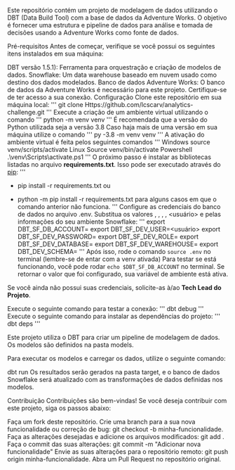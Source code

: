 Este repositório contém um projeto de modelagem de dados utilizando o DBT (Data Build Tool) com a base de dados da Adventure Works. O objetivo é fornecer uma estrutura e pipeline de dados para análise e tomada de decisões usando a Adventure Works como fonte de dados.

Pré-requisitos
Antes de começar, verifique se você possui os seguintes itens instalados em sua máquina:

DBT versão 1.5.1): Ferramenta para orquestração e criação de modelos de dados.
Snowflake: Um data warehouse baseado em nuvem usado como destino dos dados modelados.
Banco de dados Adventure Works: O banco de dados da Adventure Works é necessário para este projeto. Certifique-se de ter acesso a sua conexão.
Configuração
Clone este repositório em sua máquina local:
'''
git clone Https://github.com/lcscarv/analytics-challenge.git
'''
Execute a criação de um ambiente virtual utilizando o comando
'''
python -m venv venv
'''
É recomendada que a versão do Python utilizada seja a versão 3.8 Caso haja mais de uma versão em sua máquina utilize o comando
'''
py -3.8 -m venv venv
'''
A ativação do ambiente virtual é feita pelos seguintes comandos
'''
Windows
source venv/scripts/activate
Linux
Source venv/bin/activate
Powershell
 .\venv\Scripts\activate.ps1
'''
 O próximo passo é instalar as bibliotecas listadas no arquivo **requirements.txt**. Isso pode ser executado através do [pip](https://pypi.org/project/pip/):
'''
- pip install -r requirements.txt ou

- python -m pip install -r requirements.txt para alguns casos em que o comando anterior não funciona.
'''
Configure as credenciais do banco de dados no arquivo .env. Substitua os valores <conta>, <warehouse>, <banco-de-dados>, <esquema>, <usuário> e <senha> pelas informações do seu ambiente Snowflake:
'''
export DBT_SF_DB_ACCOUNT=<conta>
export DBT_SF_DEV_USER=<usuário>
export DBT_SF_DEV_PASSWORD=<senha>
export DBT_SF_DEV_ROLE=<role>
export DBT_SF_DEV_DATABASE=<banco-de-dados>
export DBT_SF_DEV_WAREHOUSE=<warehouse>
export DBT_DEV_SCHEMA=<esquema>
'''
Após isso, rode o comando `source .env` no terminal (lembre-se de entar com a venv ativada)
Para testar se está funcionando, você pode rodar `echo $DBT_SF_DB_ACCOUNT` no terminal. Se retornar o valor que foi configurado, sua variável de ambiente está ativa.

Se você ainda não possui suas credenciais, solicite-as à/ao **Tech Lead do Projeto**.

Execute o seguinte comando para testar a conexão:
'''
dbt debug
'''
Execute o seguinte comando para instalar as dependências do projeto:
'''
dbt deps
'''

Este projeto utiliza o DBT para criar um pipeline de modelagem de dados. Os modelos são definidos na pasta models.

Para executar os modelos e carregar os dados, utilize o seguinte comando:

dbt run
Os resultados serão gerados na pasta target, e o banco de dados Snowflake será atualizado com as transformações de dados definidas nos modelos.

Contribuição
Contribuições são bem-vindas! Se você deseja contribuir com este projeto, siga os passos abaixo:

Faça um fork deste repositório.
Crie uma branch para a sua nova funcionalidade ou correção de bug: git checkout -b minha-funcionalidade.
Faça as alterações desejadas e adicione os arquivos modificados: git add .
Faça o commit das suas alterações: git commit -m "Adicionar nova funcionalidade"
Envie as suas alterações para o repositório remoto: git push origin minha-funcionalidade.
Abra um Pull Request no repositório original.

